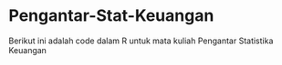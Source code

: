# Pengantar-Stat-Keuangan
Berikut ini adalah code dalam R untuk mata kuliah Pengantar Statistika Keuangan
